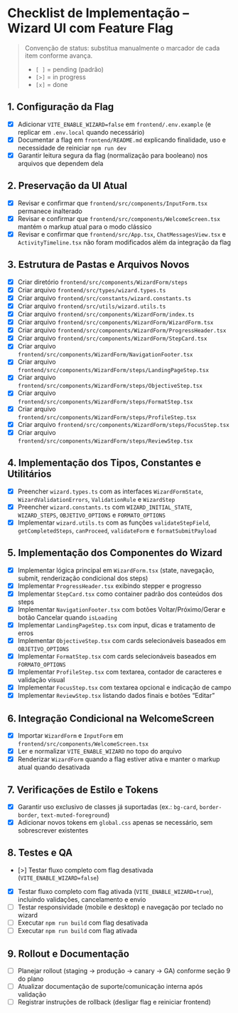 # Checklist de Implementação – Wizard UI com Feature Flag

> Convenção de status: substitua manualmente o marcador de cada item conforme avança.
> - `[ ]` = pending (padrão)
> - `[>]` = in progress
> - `[x]` = done

## 1. Configuração da Flag
- [x] Adicionar `VITE_ENABLE_WIZARD=false` em `frontend/.env.example` (e replicar em `.env.local` quando necessário)
- [x] Documentar a flag em `frontend/README.md` explicando finalidade, uso e necessidade de reiniciar `npm run dev`
- [x] Garantir leitura segura da flag (normalização para booleano) nos arquivos que dependem dela

## 2. Preservação da UI Atual
- [x] Revisar e confirmar que `frontend/src/components/InputForm.tsx` permanece inalterado
- [x] Revisar e confirmar que `frontend/src/components/WelcomeScreen.tsx` mantém o markup atual para o modo clássico
- [x] Revisar e confirmar que `frontend/src/App.tsx`, `ChatMessagesView.tsx` e `ActivityTimeline.tsx` não foram modificados além da integração da flag

## 3. Estrutura de Pastas e Arquivos Novos
- [x] Criar diretório `frontend/src/components/WizardForm/steps`
- [x] Criar arquivo `frontend/src/types/wizard.types.ts`
- [x] Criar arquivo `frontend/src/constants/wizard.constants.ts`
- [x] Criar arquivo `frontend/src/utils/wizard.utils.ts`
- [x] Criar arquivo `frontend/src/components/WizardForm/index.ts`
- [x] Criar arquivo `frontend/src/components/WizardForm/WizardForm.tsx`
- [x] Criar arquivo `frontend/src/components/WizardForm/ProgressHeader.tsx`
- [x] Criar arquivo `frontend/src/components/WizardForm/StepCard.tsx`
- [x] Criar arquivo `frontend/src/components/WizardForm/NavigationFooter.tsx`
- [x] Criar arquivo `frontend/src/components/WizardForm/steps/LandingPageStep.tsx`
- [x] Criar arquivo `frontend/src/components/WizardForm/steps/ObjectiveStep.tsx`
- [x] Criar arquivo `frontend/src/components/WizardForm/steps/FormatStep.tsx`
- [x] Criar arquivo `frontend/src/components/WizardForm/steps/ProfileStep.tsx`
- [x] Criar arquivo `frontend/src/components/WizardForm/steps/FocusStep.tsx`
- [x] Criar arquivo `frontend/src/components/WizardForm/steps/ReviewStep.tsx`

## 4. Implementação dos Tipos, Constantes e Utilitários
- [x] Preencher `wizard.types.ts` com as interfaces `WizardFormState`, `WizardValidationErrors`, `ValidationRule` e `WizardStep`
- [x] Preencher `wizard.constants.ts` com `WIZARD_INITIAL_STATE`, `WIZARD_STEPS`, `OBJETIVO_OPTIONS` e `FORMATO_OPTIONS`
- [x] Implementar `wizard.utils.ts` com as funções `validateStepField`, `getCompletedSteps`, `canProceed`, `validateForm` e `formatSubmitPayload`

## 5. Implementação dos Componentes do Wizard
- [x] Implementar lógica principal em `WizardForm.tsx` (state, navegação, submit, renderização condicional dos steps)
- [x] Implementar `ProgressHeader.tsx` exibindo stepper e progresso
- [x] Implementar `StepCard.tsx` como container padrão dos conteúdos dos steps
- [x] Implementar `NavigationFooter.tsx` com botões Voltar/Próximo/Gerar e botão Cancelar quando `isLoading`
- [x] Implementar `LandingPageStep.tsx` com input, dicas e tratamento de erros
- [x] Implementar `ObjectiveStep.tsx` com cards selecionáveis baseados em `OBJETIVO_OPTIONS`
- [x] Implementar `FormatStep.tsx` com cards selecionáveis baseados em `FORMATO_OPTIONS`
- [x] Implementar `ProfileStep.tsx` com textarea, contador de caracteres e validação visual
- [x] Implementar `FocusStep.tsx` com textarea opcional e indicação de campo
- [x] Implementar `ReviewStep.tsx` listando dados finais e botões “Editar”

## 6. Integração Condicional na WelcomeScreen
- [x] Importar `WizardForm` e `InputForm` em `frontend/src/components/WelcomeScreen.tsx`
- [x] Ler e normalizar `VITE_ENABLE_WIZARD` no topo do arquivo
- [x] Renderizar `WizardForm` quando a flag estiver ativa e manter o markup atual quando desativada

## 7. Verificações de Estilo e Tokens
- [x] Garantir uso exclusivo de classes já suportadas (ex.: `bg-card`, `border-border`, `text-muted-foreground`)
- [x] Adicionar novos tokens em `global.css` apenas se necessário, sem sobrescrever existentes

## 8. Testes e QA
- [>] Testar fluxo completo com flag desativada (`VITE_ENABLE_WIZARD=false`)
- [x] Testar fluxo completo com flag ativada (`VITE_ENABLE_WIZARD=true`), incluindo validações, cancelamento e envio
- [ ] Testar responsividade (mobile e desktop) e navegação por teclado no wizard
- [ ] Executar `npm run build` com flag desativada
- [ ] Executar `npm run build` com flag ativada

## 9. Rollout e Documentação
- [ ] Planejar rollout (staging → produção → canary → GA) conforme seção 9 do plano
- [ ] Atualizar documentação de suporte/comunicação interna após validação
- [ ] Registrar instruções de rollback (desligar flag e reiniciar frontend)
